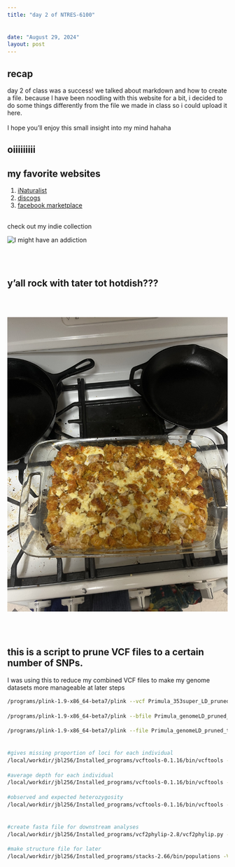 ```yaml
---
title: "day 2 of NTRES-6100"


date: "August 29, 2024"
layout: post
---
```


<script src="{{ site.url }}{{ site.baseurl }}/knitr_files/day-2-ntres_files/header-attrs-2.29/header-attrs.js"></script>

<section class="main-content">
<div id="recap" class="section level1">
<h1>recap</h1>
<p>day 2 of class was a success! we talked about markdown and how to
create a file. because I have been noodling with this website for a bit,
i decided to do some things differently from the file we made in class
so i could upload it here.<br />
<br> I hope you’ll enjoy this small insight into my mind hahaha <br></p>
</div>
<div id="oiiiiiiiii" class="section level1">
<h1>oiiiiiiiii</h1>
</div>
<div id="my-favorite-websites" class="section level1">
<h1>my favorite websites</h1>
<ol style="list-style-type: decimal">
<li><a href="http://inaturalist.org">iNaturalist</a></li>
<li><a href="http://discogs.com">discogs</a></li>
<li><a href="https://www.facebook.com/marketplace/?ref=app_tab">facebook
marketplace</a> <br> <br></li>
</ol>
<p>check out my indie collection</p>
<p><img src="https://i.redd.it/avtnnqio03ld1.jpeg" alt="I might have an addiction" width="600"/></p>
<p><br> <br></p>
<div id="yall-rock-with-tater-tot-hotdish" class="section level2">
<h2>y’all rock with tater tot hotdish???</h2>
<p><br> <br></p>
<p><img src="/images/hotdish.jpeg" alt="look at this shiiiiii yoooooo" width="600"/></p>
<p><br> <br></p>
</div>
<div
id="this-is-a-script-to-prune-vcf-files-to-a-certain-number-of-snps."
class="section level2">
<h2>this is a script to prune VCF files to a certain number of SNPs.
<br></h2>
<p>I was using this to reduce my combined VCF files to make my genome
datasets more manageable at later steps</p>
<div class="sourceCode" id="cb1"><pre
class="sourceCode bash"><code class="sourceCode bash"><span id="cb1-1"><a href="#cb1-1" tabindex="-1"></a><span class="ex">/programs/plink-1.9-x86_64-beta7/plink</span> <span class="at">--vcf</span> Primula_353super_LD_pruned_SNPs.recode.vcf <span class="at">--make-bed</span> <span class="at">--allow-extra-chr</span> <span class="at">--double-id</span> <span class="at">--out</span> Primula_genomeLD_pruned_thin</span>
<span id="cb1-2"><a href="#cb1-2" tabindex="-1"></a></span>
<span id="cb1-3"><a href="#cb1-3" tabindex="-1"></a><span class="ex">/programs/plink-1.9-x86_64-beta7/plink</span> <span class="at">--bfile</span> Primula_genomeLD_pruned_thin <span class="at">--thin-count</span> 30000 <span class="at">--allow-extra-chr</span> <span class="at">--double-id</span> <span class="at">--recode</span> <span class="at">--out</span> Primula_genomeLD_pruned_thin_plink</span>
<span id="cb1-4"><a href="#cb1-4" tabindex="-1"></a></span>
<span id="cb1-5"><a href="#cb1-5" tabindex="-1"></a><span class="ex">/programs/plink-1.9-x86_64-beta7/plink</span> <span class="at">--file</span> Primula_genomeLD_pruned_thin_plink <span class="at">--allow-extra-chr</span> <span class="at">--recode</span> vcf <span class="at">--out</span> Primula_genomeLD_pruned_thin_thinned</span>
<span id="cb1-6"><a href="#cb1-6" tabindex="-1"></a></span>
<span id="cb1-7"><a href="#cb1-7" tabindex="-1"></a></span>
<span id="cb1-8"><a href="#cb1-8" tabindex="-1"></a><span class="co">#gives missing proportion of loci for each individual</span></span>
<span id="cb1-9"><a href="#cb1-9" tabindex="-1"></a><span class="ex">/local/workdir/jbl256/Installed_programs/vcftools-0.1.16/bin/vcftools</span> <span class="at">--vcf</span> Primula_genomeLD_pruned_thin_thinned.vcf <span class="at">--missing-indv</span></span>
<span id="cb1-10"><a href="#cb1-10" tabindex="-1"></a></span>
<span id="cb1-11"><a href="#cb1-11" tabindex="-1"></a><span class="co">#average depth for each individual</span></span>
<span id="cb1-12"><a href="#cb1-12" tabindex="-1"></a><span class="ex">/local/workdir/jbl256/Installed_programs/vcftools-0.1.16/bin/vcftools</span> <span class="at">--vcf</span> Primula_genomeLD_pruned_thin_thinned.vcf <span class="at">--depth</span> </span>
<span id="cb1-13"><a href="#cb1-13" tabindex="-1"></a></span>
<span id="cb1-14"><a href="#cb1-14" tabindex="-1"></a><span class="co">#observed and expected heterozygosity</span></span>
<span id="cb1-15"><a href="#cb1-15" tabindex="-1"></a><span class="ex">/local/workdir/jbl256/Installed_programs/vcftools-0.1.16/bin/vcftools</span> <span class="at">--vcf</span> Primula_genomeLD_pruned_thin_thinned.vcf <span class="at">--het</span></span>
<span id="cb1-16"><a href="#cb1-16" tabindex="-1"></a></span>
<span id="cb1-17"><a href="#cb1-17" tabindex="-1"></a></span>
<span id="cb1-18"><a href="#cb1-18" tabindex="-1"></a><span class="co">#create fasta file for downstream analyses</span></span>
<span id="cb1-19"><a href="#cb1-19" tabindex="-1"></a><span class="ex">/local/workdir/jbl256/Installed_programs/vcf2phylip-2.8/vcf2phylip.py</span> <span class="at">--input</span> Primula_genomeLD_pruned_thin_thinned.vcf <span class="at">-f</span> <span class="at">-n</span></span>
<span id="cb1-20"><a href="#cb1-20" tabindex="-1"></a></span>
<span id="cb1-21"><a href="#cb1-21" tabindex="-1"></a><span class="co">#make structure file for later</span></span>
<span id="cb1-22"><a href="#cb1-22" tabindex="-1"></a><span class="ex">/local/workdir/jbl256/Installed_programs/stacks-2.66/bin/populations</span> <span class="at">-V</span> Primula_genomeLD_pruned_thin_thinned.vcf <span class="at">-O</span> ./ <span class="at">-M</span> popmap.txt <span class="at">--threads</span> 4 <span class="at">--ordered-export</span> <span class="at">--structure</span></span></code></pre></div>
</div>
</div>
</section>
